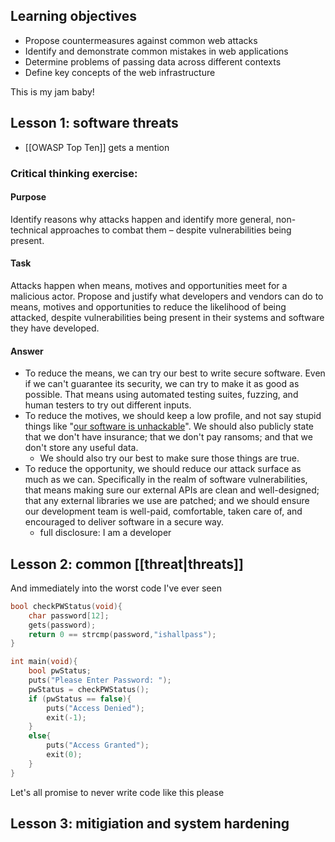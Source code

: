 ## Learning objectives
- Propose countermeasures against common web attacks
- Identify and demonstrate common mistakes in web applications
- Determine problems of passing data across different contexts
- Define key concepts of the web infrastructure

This is my jam baby!

## Lesson 1: software threats
- [[OWASP Top Ten]] gets a mention

### Critical thinking exercise:

#### Purpose
Identify reasons why attacks happen and identify more general, non-technical approaches to combat them – despite vulnerabilities being present.

#### Task
Attacks happen when means, motives and opportunities meet for a malicious actor. Propose and justify what developers and vendors can do to means, motives and opportunities to reduce the likelihood of being attacked, despite vulnerabilities being present in their systems and software they have developed.

#### Answer
- To reduce the means, we can try our best to write secure software. Even if we can't guarantee its security, we can try to make it as good as possible. That means using automated testing suites, fuzzing, and human testers to try out different inputs.
- To reduce the motives, we should keep a low profile, and not say stupid things like "[our software is unhackable](https://www.investopedia.com/news/unhackable-crypto-wallet-was-hacked/)". We should also publicly state that we don't have insurance; that we don't pay ransoms; and that we don't store any useful data. 
	- We should also try our best to make sure those things are true.
- To reduce the opportunity, we should reduce our attack surface as much as we can. Specifically in the realm of software vulnerabilities, that means making sure our external APIs are clean and well-designed; that any external libraries we use are patched; and we should ensure our development team is well-paid, comfortable, taken care of, and encouraged to deliver software in a secure way.
	- full disclosure: I am a developer


## Lesson 2: common [[threat|threats]]

And immediately into the worst code I've ever seen
```C
bool checkPWStatus(void){
	char password[12];
	gets(password);
	return 0 == strcmp(password,"ishallpass");
}

int main(void){
	bool pwStatus;
	puts("Please Enter Password: ");
	pwStatus = checkPWStatus();
	if (pwStatus == false){
		puts("Access Denied");
		exit(-1);
	}
	else{
		puts("Access Granted");
		exit(0);
	}
}
```

Let's all promise to never write code like this please
## Lesson 3: mitigiation and system hardening